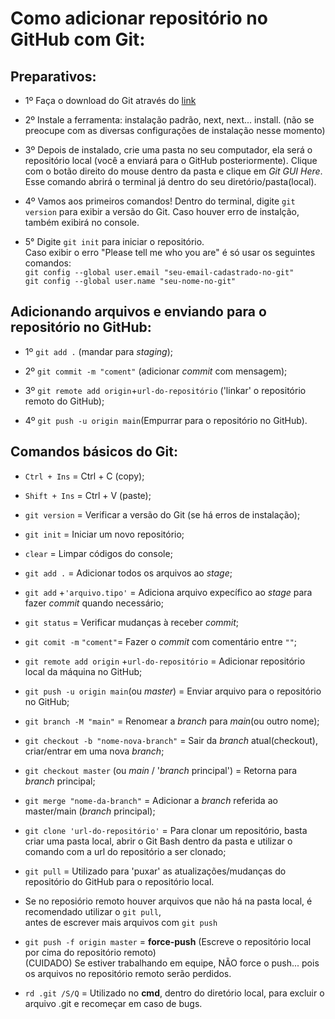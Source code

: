 # Como adicionar repositório no GitHub com Git: 

## Preparativos:

* 1º Faça o download do Git através do [link](https://git-scm.com/downloads)

* 2º Instale a ferramenta: instalação padrão, next, next... install.
(não se preocupe com as diversas configurações de instalação nesse momento)
  
* 3º Depois de instalado, crie uma pasta no seu computador, ela será o repositório local (você a enviará para o GitHub posteriormente). 
Clique com o botão direito do mouse dentro da pasta e clique em *Git GUI Here*. Esse comando abrirá o terminal já dentro do seu diretório/pasta(local).

* 4º Vamos aos primeiros comandos! Dentro do terminal, digite `git version` para exibir a versão do Git. Caso houver erro de instalção, também exibirá no console.

* 5° Digite `git init` para iniciar o repositório. <br/>
Caso exibir o erro "Please tell me who you are" é só usar os seguintes comandos: <br/>
`git config --global user.email "seu-email-cadastrado-no-git"` <br/>
`git config --global user.name "seu-nome-no-git"`

## Adicionando arquivos e enviando para o repositório no GitHub:

* 1º `git add .` (mandar para *staging*);

* 2º `git commit -m "coment"` (adicionar *commit* com mensagem);

* 3º `git remote add origin`+`url-do-repositório` ('linkar' o repositório remoto do GitHub);

* 4º `git push -u origin main`(Empurrar para o repositório no GitHub).

## Comandos básicos do Git:

* `Ctrl + Ins`  = Ctrl + C (copy);
* `Shift + Ins` = Ctrl + V (paste);

* `git version` = Verificar a versão do Git (se há erros de instalação);

* `git init` = Iniciar um novo repositório;

* `clear` = Limpar códigos do console;

* `git add .` = Adicionar todos os arquivos ao *stage*;

* `git add` +`'arquivo.tipo'` = Adiciona arquivo expecífico ao *stage* para fazer *commit* quando necessário;

* `git status` = Verificar mudanças à receber *commit*;

* `git comit -m` `"coment"`= Fazer o *commit* com comentário entre `""`;

* `git remote add origin` +`url-do-repositório` = Adicionar repositório local da máquina no GitHub;

* `git push -u origin main`(ou *master*) = Enviar arquivo para o repositório no GitHub;

* `git branch -M "main"` = Renomear a *branch* para *main*(ou outro nome);

* `git checkout -b "nome-nova-branch"` = Sair da *branch* atual(checkout), criar/entrar em uma nova *branch*;

* `git checkout master` (ou *main* / '*branch* principal') = Retorna para *branch* principal;

* `git merge "nome-da-branch"` = Adicionar a *branch* referida ao master/main (*branch* principal);

* `git clone 'url-do-repositório'` = Para clonar um repositório, basta criar uma pasta local, abrir o Git Bash dentro da pasta e utilizar o comando com a url do repositório a ser clonado;

* `git pull` = Utilizado para 'puxar' as atualizações/mudanças do repositório do GitHub para o repositório local. <br/> 
- Se no reposiório remoto houver arquivos que não há na pasta local, é recomendado utilizar o `git pull`, <br/>
  antes de escrever mais arquivos com `git push`
  <br/>

* `git push -f origin master` = <b>force-push</b> (Escreve o repositório local por cima do repositório remoto)   <br/>
 (CUIDADO) Se estiver trabalhando em equipe, NÃO force o push... pois os arquivos no repositório remoto serão perdidos.

* `rd .git /S/Q` = Utilizado no <b>cmd</b>, dentro do diretório local, para excluir o arquivo .git e recomeçar em caso de bugs.
